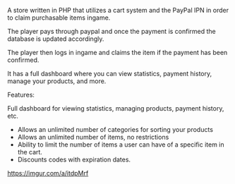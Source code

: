 A store written in PHP that utilizes a cart system and the PayPal IPN in order to claim purchasable items ingame.

The player pays through paypal and once the payment is confirmed the database is updated accordingly.

The player then logs in ingame and claims the item if the payment has been confirmed.



It has a full dashboard where you can view statistics, payment history, manage your products, and more.


Features:

Full dashboard for viewing statistics, managing products, payment history, etc.
* Allows an unlimited number of categories for sorting your products
* Allows an unlimited number of items, no restrictions
* Ability to limit the number of items a user can have of a specific item in the cart.
* Discounts codes with expiration dates.


https://imgur.com/a/itdpMrf
